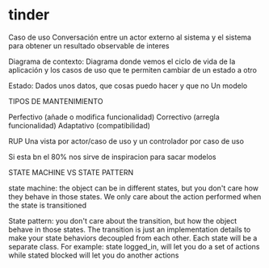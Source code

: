 # tinder

Caso de uso
Conversación entre un actor externo al sistema y el sistema para obtener un resultado observable de interes

Diagrama de contexto:
Diagrama donde vemos el ciclo de vida de la aplicación y los casos de uso que te permiten cambiar de un estado a otro

Estado:
Dados unos datos, que cosas puedo hacer y que no
Un modelo

TIPOS DE MANTENIMIENTO

Perfectivo (añade o modifica funcionalidad)
Correctivo (arregla funcionalidad)
Adaptativo (compatibilidad)

RUP
Una vista por actor/caso de uso y un controlador por caso de uso

Si esta bn el 80% nos sirve de inspiracion para sacar modelos

STATE MACHINE VS STATE PATTERN

state machine: the object can be in different states, but you don't  care how they behave in those states. We only care about the action performed when the state is transitioned

State pattern: you don't  care about the transition, but how the object behave in those states. The transition is just an implementation details to make your state behaviors decoupled from each other. Each state will be a separate class. For example: state logged_in, will let you do a set of actions while stated blocked will let you do another actions
